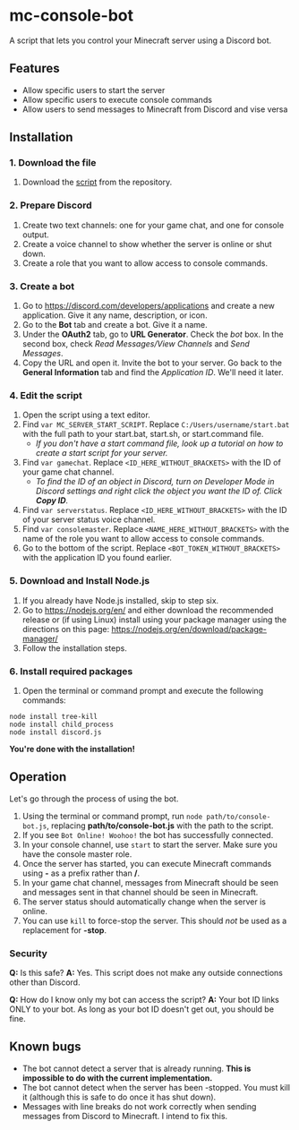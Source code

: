 # mc-console-bot
A script that lets you control your Minecraft server using a Discord bot.

## Features
- Allow specific users to start the server
- Allow specific users to execute console commands
- Allow users to send messages to Minecraft from Discord and vise versa

## Installation
### 1. Download the file
1. Download the [script](console-bot.js) from the repository.

### 2. Prepare Discord
1. Create two text channels: one for your game chat, and one for console output.
2. Create a voice channel to show whether the server is online or shut down. 
3. Create a role that you want to allow access to console commands.

### 3. Create a bot
1. Go to https://discord.com/developers/applications and create a new application. Give it any name, description, or icon.
2. Go to the **Bot** tab and create a bot. Give it a name.
3. Under the **OAuth2** tab, go to **URL Generator**. Check the _bot_ box. In the second box, check _Read Messages/View Channels_ and _Send Messages_.
4. Copy the URL and open it. Invite the bot to your server. Go back to the **General Information** tab and find the _Application ID_. We'll need it later.

### 4. Edit the script
1. Open the script using a text editor.
2. Find `var MC_SERVER_START_SCRIPT`. Replace `C:/Users/username/start.bat` with the full path to your start.bat, start.sh, or start.command file.
   - _If you don't have a start command file, look up a tutorial on how to create a start script for your server._
3. Find `var gamechat`. Replace `<ID_HERE_WITHOUT_BRACKETS>` with the ID of your game chat channel.
   - _To find the ID of an object in Discord, turn on _Developer Mode_ in Discord settings and right click the object you want the ID of. Click **Copy ID**._
4. Find `var serverstatus`. Replace `<ID_HERE_WITHOUT_BRACKETS>` with the ID of your server status voice channel.
5. Find `var consolemaster`. Replace `<NAME_HERE_WITHOUT_BRACKETS>` with the name of the role you want to allow access to console commands.
6. Go to the bottom of the script. Replace `<BOT_TOKEN_WITHOUT_BRACKETS>` with the application ID you found earlier.

### 5. Download and Install Node.js
1. If you already have Node.js installed, skip to step six.
2. Go to https://nodejs.org/en/ and either download the recommended release or (if using Linux) install using your package manager using the directions on this page: https://nodejs.org/en/download/package-manager/
3. Follow the installation steps.

### 6. Install required packages
1. Open the terminal or command prompt and execute the following commands:
```
node install tree-kill
node install child_process
node install discord.js
```

**You're done with the installation!**

## Operation
Let's go through the process of using the bot.

1. Using the terminal or command prompt, run `node path/to/console-bot.js`, replacing **path/to/console-bot.js** with the path to the script.
2. If you see `Bot Online! Woohoo!` the bot has successfully connected.
3. In your console channel, use `start` to start the server. Make sure you have the console master role.
4. Once the server has started, you can execute Minecraft commands using **-** as a prefix rather than **/**.
5. In your game chat channel, messages from Minecraft should be seen and messages sent in that channel should be seen in Minecraft.
6. The server status should automatically change when the server is online.
7. You can use `kill` to force-stop the server. This should _not_ be used as a replacement for **-stop**.

### Security
**Q:** Is this safe?
**A:** Yes. This script does not make any outside connections other than Discord.

**Q:** How do I know only my bot can access the script?
**A:** Your bot ID links ONLY to your bot. As long as your bot ID doesn't get out, you should be fine.

## Known bugs
- The bot cannot detect a server that is already running. **This is impossible to do with the current implementation.**
- The bot cannot detect when the server has been -stopped. You must kill it (although this is safe to do once it has shut down).
- Messages with line breaks do not work correctly when sending messages from Discord to Minecraft. I intend to fix this.
